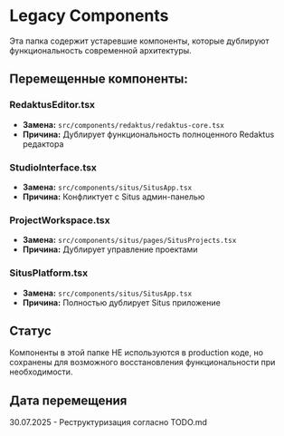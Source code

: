 # Legacy Components

Эта папка содержит устаревшие компоненты, которые дублируют функциональность современной архитектуры.

## Перемещенные компоненты:

### RedaktusEditor.tsx
- **Замена:** `src/components/redaktus/redaktus-core.tsx`
- **Причина:** Дублирует функциональность полноценного Redaktus редактора

### StudioInterface.tsx  
- **Замена:** `src/components/situs/SitusApp.tsx`
- **Причина:** Конфликтует с Situs админ-панелью

### ProjectWorkspace.tsx
- **Замена:** `src/components/situs/pages/SitusProjects.tsx` 
- **Причина:** Дублирует управление проектами

### SitusPlatform.tsx
- **Замена:** `src/components/situs/SitusApp.tsx`
- **Причина:** Полностью дублирует Situs приложение

## Статус
Компоненты в этой папке НЕ используются в production коде, но сохранены для возможного восстановления функциональности при необходимости.

## Дата перемещения
30.07.2025 - Реструктуризация согласно TODO.md 